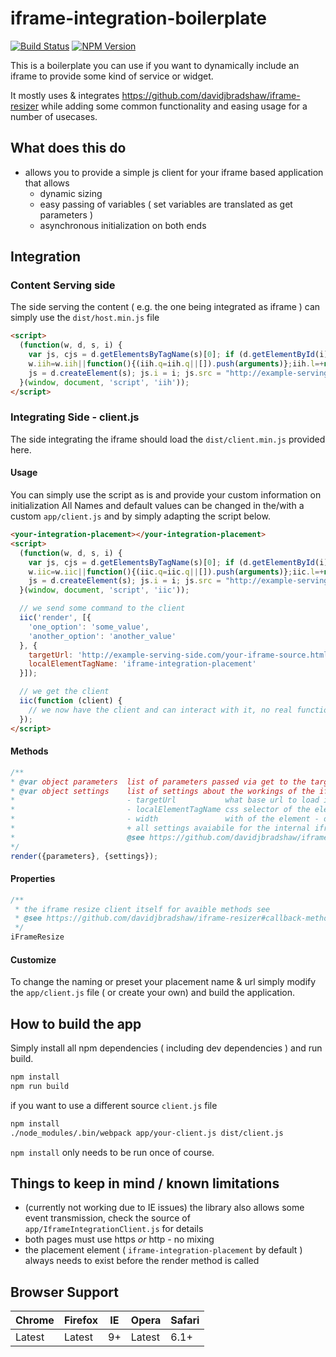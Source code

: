 # iframe-integration-boilerplate
[![Build Status](https://api.travis-ci.org/sparwelt/iframe-integration-boilerplate.png?branch=master)](https://travis-ci.org/sparwelt/iframe-integration-boilerplate)
[![NPM Version](https://badge.fury.io/js/%40sparwelt%2Fiframe-integration-boilerplate.svg)](https://www.npmjs.com/package/@sparwelt/iframe-integration-boilerplate)


This is a boilerplate you can use if you want to dynamically include an iframe to provide some kind of service or widget.

It mostly uses & integrates https://github.com/davidjbradshaw/iframe-resizer while adding some common functionality and easing usage for a number of usecases.

## What does this do

* allows you to provide a simple js client for your iframe based application that allows
    * dynamic sizing
    * easy passing of variables ( set variables are translated as get parameters )
    * asynchronous initialization on both ends

## Integration

### Content Serving side

The side serving the content ( e.g. the one being integrated as iframe ) can simply use the `dist/host.min.js` file

```html
<script>
  (function(w, d, s, i) {
    var js, cjs = d.getElementsByTagName(s)[0]; if (d.getElementById(i)) return;
    w.iih=w.iih||function(){(iih.q=iih.q||[]).push(arguments)};iih.l=+new Date;
    js = d.createElement(s); js.i = i; js.src = "http://example-serving-side.com/dist/host.min.js"; cjs.parentNode.insertBefore(js, cjs);
  }(window, document, 'script', 'iih'));
</script>
```

### Integrating Side - client.js

The side integrating the iframe should load the `dist/client.min.js` provided here.

#### Usage
You can simply use the script as is and provide your custom information on initialization
All Names and default values can be changed in the/with a custom `app/client.js` and by simply adapting the script below.  
```html
<your-integration-placement></your-integration-placement>
<script>
  (function(w, d, s, i) {
    var js, cjs = d.getElementsByTagName(s)[0]; if (d.getElementById(i)) return;
    w.iic=w.iic||function(){(iic.q=iic.q||[]).push(arguments)};iic.l=+new Date;
    js = d.createElement(s); js.i = i; js.src = "http://example-serving-side.com/dist/client.min.js"; cjs.parentNode.insertBefore(js, cjs);
  }(window, document, 'script', 'iic'));

  // we send some command to the client
  iic('render', [{
    'one_option': 'some_value',
    'another_option': 'another_value'
  }, {
    targetUrl: 'http://example-serving-side.com/your-iframe-source.html',
    localElementTagName: 'iframe-integration-placement'
  }]);

  // we get the client
  iic(function (client) {
    // we now have the client and can interact with it, no real functionality here as of now
  });
</script>
```
#### Methods
```javascript
/**
* @var object parameters  list of parameters passed via get to the target page
* @var object settings    list of settings about the workings of the iframe, all those default values can be set so this is for overriding & testing
*                         - targetUrl           what base url to load in the iframe
*                         - localElementTagName css selector of the element to transform
*                         - width               with of the element - default 100%
*                         + all settings avaiabile for the internal iframe resizer
*                         @see https://github.com/davidjbradshaw/iframe-resizer#options
*/
render({parameters}, {settings});
```
#### Properties
```javascript
/**
 * the iframe resize client itself for avaible methods see
 * @see https://github.com/davidjbradshaw/iframe-resizer#callback-methods
 */
iFrameResize
```

#### Customize
To change the naming or preset your placement name & url simply modify the `app/client.js` file ( or create your own) and build the application.

## How to build the app
Simply install all npm dependencies ( including dev dependencies ) and run build.

```bash
npm install
npm run build
```
if you want to use a different source `client.js` file
```bash
npm install
./node_modules/.bin/webpack app/your-client.js dist/client.js
```
`npm install` only needs to be run once of course.

## Things to keep in mind / known limitations
* (currently not working due to IE issues) the library also allows some event transmission, check the source of `app/IframeIntegrationClient.js` for details
* both pages must use https *or* http - no mixing
* the placement element ( `iframe-integration-placement` by default ) always needs to exist before the render method is called 

## Browser Support

Chrome|Firefox|IE|Opera|Safari
--- | --- | --- | --- | --- |
Latest|Latest|9+|Latest|6.1+|